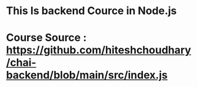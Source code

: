 # This Is backend Cource in Node.js 
# Course Source : https://github.com/hiteshchoudhary/chai-backend/blob/main/src/index.js